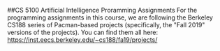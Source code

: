 ##CS 5100 Artificial Intelligence Proramming Assignments
For the programming assignments in this course, we are following the Berkeley CS188 series of Pacman-based projects (specifically, the "Fall 2019" versions of the projects). You can find them all here: https://inst.eecs.berkeley.edu/~cs188/fa19/projects/
